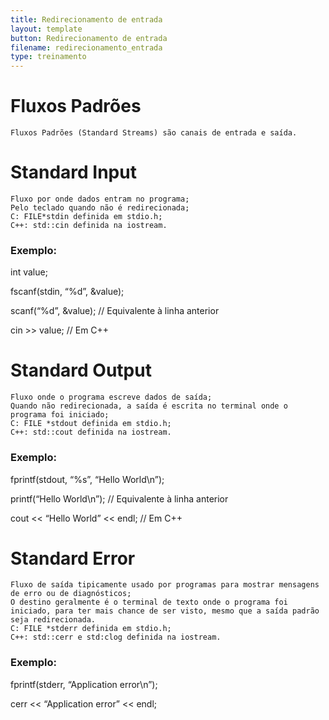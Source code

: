 ```yaml
---
title: Redirecionamento de entrada
layout: template
button: Redirecionamento de entrada
filename: redirecionamento_entrada
type: treinamento
--- 
```


# Fluxos Padrões    
    Fluxos Padrões (Standard Streams) são canais de entrada e saída.

# Standard Input
    Fluxo por onde dados entram no programa;
    Pelo teclado quando não é redirecionada;
    C: FILE*stdin definida em stdio.h;
    C++: std::cin definida na iostream.
### Exemplo: 
int value; 

fscanf(stdin, “%d”, &value); 

scanf(“%d”, &value); // Equivalente à linha anterior 

cin >> value; // Em C++

# Standard Output
    Fluxo onde o programa escreve dados de saída;
    Quando não redirecionada, a saída é escrita no terminal onde o programa foi iniciado;
    C: FILE *stdout definida em stdio.h;
    C++: std::cout definida na iostream.

### Exemplo:
fprintf(stdout, “%s”, “Hello World\n”); 

printf(“Hello World\n”); // Equivalente à linha anterior 

cout << “Hello World” << endl; // Em C++ 

# Standard Error
    Fluxo de saída tipicamente usado por programas para mostrar mensagens de erro ou de diagnósticos;
    O destino geralmente é o terminal de texto onde o programa foi iniciado, para ter mais chance de ser visto, mesmo que a saída padrão seja redirecionada.
    C: FILE *stderr definida em stdio.h;
    C++: std::cerr e std:clog definida na iostream.

### Exemplo:
fprintf(stderr, “Application error\n”); 

cerr << “Application error” << endl; 